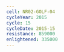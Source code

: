 ```yaml
---
cell: NR02-GOLF-04
cycleYear: 2015
cycle: 15
cycleDate: 2015-15
resistance: 859000
enlightened: 335000
---
```

